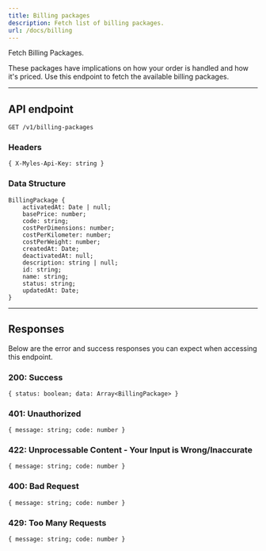 ```yaml
---
title: Billing packages
description: Fetch list of billing packages.
url: /docs/billing
---
```


Fetch Billing Packages.

These packages have implications on how your order is handled and how it's priced. Use this endpoint to fetch the available billing packages.

---

## API endpoint

```shell
GET /v1/billing-packages
```

### Headers

```shell
{ X-Myles-Api-Key: string }
```

### Data Structure

```shell
BillingPackage {
    activatedAt: Date | null;
	basePrice: number;
	code: string;
	costPerDimensions: number;
	costPerKilometer: number;
	costPerWeight: number;
	createdAt: Date;
	deactivatedAt: null;
	description: string | null;
	id: string;
	name: string;
	status: string;
	updatedAt: Date;
}
```

---

## Responses

Below are the error and success responses you can expect when accessing this endpoint.

### 200: Success

```shell
{ status: boolean; data: Array<BillingPackage> }
```

### 401: Unauthorized

```shell
{ message: string; code: number }
```

### 422: Unprocessable Content - Your Input is Wrong/Inaccurate

```shell
{ message: string; code: number }
```

### 400: Bad Request

```shell
{ message: string; code: number }
```

### 429: Too Many Requests

```shell
{ message: string; code: number }
```
